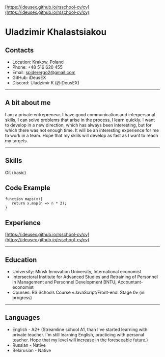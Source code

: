 [https://ideusex.github.io/rsschool-cv/cv](https://ideusex.github.io/rsschool-cv/cv)
# **Uladzimir Khalastsiakou**
## Contacts

* Location: Krakow, Poland
* Phone: +48 516 620 455
* Email: spiderergo2@gmail.com
* GitHub: iDeusEX
* Discord: Uladzimir K (@iDeusEX)

---

## A bit about me

I am a private entrepreneur. I have good communication and interpersonal skills, I can solve problems that arise in the process, I learn quickly. I want to develop in a new direction, which has always been interesting, but for which there was not enough time. It will be an interesting experience for me to work in a team. Hope that my skiils will develop as fast as I want to reach my targets.

---

## Skills

Git (basic)

## Code Example

```
function maps(x){  
   return x.map(n => n * 2);  
}
``` 

## Experience

[https://ideusex.github.io/rsschool-cv/cv](https://ideusex.github.io/rsschool-cv/cv)

---

## Education

* University: Minsk Innovation University, International economist
* Intersectoral Institute for Advanced Studies and Retraining of Personnel in Management and Personnel Development BNTU, Accountant-economist
* Courses:
RS Schools Course «JavaScript/Front-end. Stage 0» (in progress)

---

## Languages

* English - A2+ (Streamline school A1, than I've started learning with private teacher. I'm still learning English, practicing with personal teacher. Hope that my level will increase in the foreseeable future.)
* Russian - Native
* Belarusian - Native
